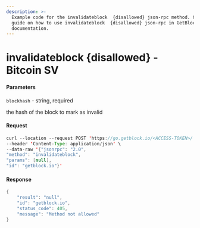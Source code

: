 ```yaml
---
description: >-
  Example code for the invalidateblock  {disallowed} json-rpc method. Сomplete
  guide on how to use invalidateblock  {disallowed} json-rpc in GetBlock.io Web3
  documentation.
---
```


# invalidateblock {disallowed} - Bitcoin SV

#### Parameters

`blockhash` - string, required

the hash of the block to mark as invalid

#### Request

```java
curl --location --request POST 'https://go.getblock.io/<ACCESS-TOKEN>/' \
--header 'Content-Type: application/json' \
--data-raw '{"jsonrpc": "2.0",
"method": "invalidateblock",
"params": [null],
"id": "getblock.io"}'
```

#### Response

```java
{
    "result": "null",
    "id": "getblock.io",
    "status_code": 405,
    "message": "Method not allowed"
}
```
